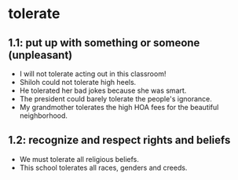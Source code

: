 # tolerate
## 1.1: put up with something or someone (unpleasant)

  *  I will not tolerate acting out in this classroom!
  *  Shiloh could not tolerate high heels.
  *  He tolerated her bad jokes because she was smart.
  *  The president could barely tolerate the people's ignorance.
  *  My grandmother tolerates the high HOA fees for the beautiful neighborhood.

## 1.2: recognize and respect rights and beliefs

  *  We must tolerate all religious beliefs.
  *  This school tolerates all races, genders and creeds.
